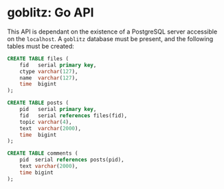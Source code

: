 # goblitz: Go API

This API is dependant on the existence of a PostgreSQL server accessible on the `localhost`.
A `goblitz` database must be present, and the following tables must be created:

```sql
CREATE TABLE files (
    fid   serial primary key,
    ctype varchar(127),
    name  varchar(127),
    time  bigint
);

CREATE TABLE posts (
    pid   serial primary key,
    fid   serial references files(fid),
    topic varchar(4),
    text  varchar(2000),
    time  bigint
);

CREATE TABLE comments (
    pid  serial references posts(pid),
    text varchar(2000),
    time bigint
);
```
